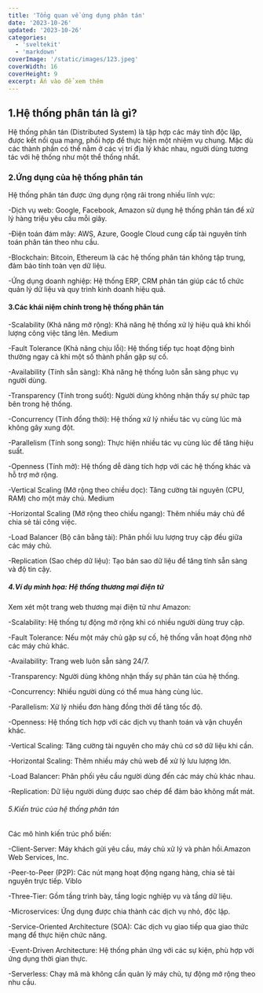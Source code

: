 ```yaml
---
title: 'Tổng quan về ứng dụng phân tán'
date: '2023-10-26'
updated: '2023-10-26'
categories:
  - 'sveltekit'
  - 'markdown'
coverImage: '/static/images/123.jpeg'
coverWidth: 16
coverHeight: 9
excerpt: Ấn vào để xem thêm
---
```


## 1.Hệ thống phân tán là gì?

Hệ thống phân tán (Distributed System) là tập hợp các máy tính độc lập, được kết nối qua mạng, phối hợp để thực hiện một nhiệm vụ chung. Mặc dù các thành phần có thể nằm ở các vị trí địa lý khác nhau, người dùng tương tác với hệ thống như một thể thống nhất.

### 2.Ứng dụng của hệ thống phân tán

Hệ thống phân tán được ứng dụng rộng rãi trong nhiều lĩnh vực:

-Dịch vụ web: Google, Facebook, Amazon sử dụng hệ thống phân tán để xử lý hàng triệu yêu cầu mỗi giây.​

-Điện toán đám mây: AWS, Azure, Google Cloud cung cấp tài nguyên tính toán phân tán theo nhu cầu.​

-Blockchain: Bitcoin, Ethereum là các hệ thống phân tán không tập trung, đảm bảo tính toàn vẹn dữ liệu.​

-Ứng dụng doanh nghiệp: Hệ thống ERP, CRM phân tán giúp các tổ chức quản lý dữ liệu và quy trình kinh doanh hiệu quả.​

#### 3.Các khái niệm chính trong hệ thống phân tán

-Scalability (Khả năng mở rộng): Khả năng hệ thống xử lý hiệu quả khi khối lượng công việc tăng lên.​
Medium

-Fault Tolerance (Khả năng chịu lỗi): Hệ thống tiếp tục hoạt động bình thường ngay cả khi một số thành phần gặp sự cố.​

-Availability (Tính sẵn sàng): Khả năng hệ thống luôn sẵn sàng phục vụ người dùng.​

-Transparency (Tính trong suốt): Người dùng không nhận thấy sự phức tạp bên trong hệ thống.​

-Concurrency (Tính đồng thời): Hệ thống xử lý nhiều tác vụ cùng lúc mà không gây xung đột.​

-Parallelism (Tính song song): Thực hiện nhiều tác vụ cùng lúc để tăng hiệu suất.​

-Openness (Tính mở): Hệ thống dễ dàng tích hợp với các hệ thống khác và hỗ trợ mở rộng.​

-Vertical Scaling (Mở rộng theo chiều dọc): Tăng cường tài nguyên (CPU, RAM) cho một máy chủ.​
Medium

-Horizontal Scaling (Mở rộng theo chiều ngang): Thêm nhiều máy chủ để chia sẻ tải công việc.​

-Load Balancer (Bộ cân bằng tải): Phân phối lưu lượng truy cập đều giữa các máy chủ.​

-Replication (Sao chép dữ liệu): Tạo bản sao dữ liệu để tăng tính sẵn sàng và độ tin cậy.​

##### 4.Ví dụ minh họa: Hệ thống thương mại điện tử

Xem xét một trang web thương mại điện tử như Amazon:

-Scalability: Hệ thống tự động mở rộng khi có nhiều người dùng truy cập.​

-Fault Tolerance: Nếu một máy chủ gặp sự cố, hệ thống vẫn hoạt động nhờ các máy chủ khác.​

-Availability: Trang web luôn sẵn sàng 24/7.​

-Transparency: Người dùng không nhận thấy sự phân tán của hệ thống.​

-Concurrency: Nhiều người dùng có thể mua hàng cùng lúc.​

-Parallelism: Xử lý nhiều đơn hàng đồng thời để tăng tốc độ.​

-Openness: Hệ thống tích hợp với các dịch vụ thanh toán và vận chuyển khác.​

-Vertical Scaling: Tăng cường tài nguyên cho máy chủ cơ sở dữ liệu khi cần.​

-Horizontal Scaling: Thêm nhiều máy chủ web để xử lý lưu lượng lớn.​

-Load Balancer: Phân phối yêu cầu người dùng đến các máy chủ khác nhau.​

-Replication: Dữ liệu người dùng được sao chép để đảm bảo không mất mát.

###### 5.Kiến trúc của hệ thống phân tán

Các mô hình kiến trúc phổ biến:

-Client-Server: Máy khách gửi yêu cầu, máy chủ xử lý và phản hồi.​
Amazon Web Services, Inc.

-Peer-to-Peer (P2P): Các nút mạng hoạt động ngang hàng, chia sẻ tài nguyên trực tiếp.​
Viblo

-Three-Tier: Gồm tầng trình bày, tầng logic nghiệp vụ và tầng dữ liệu.​

-Microservices: Ứng dụng được chia thành các dịch vụ nhỏ, độc lập.​

-Service-Oriented Architecture (SOA): Các dịch vụ giao tiếp qua giao thức mạng để thực hiện chức năng.​

-Event-Driven Architecture: Hệ thống phản ứng với các sự kiện, phù hợp với ứng dụng thời gian thực.​

-Serverless: Chạy mã mà không cần quản lý máy chủ, tự động mở rộng theo nhu cầu.​
